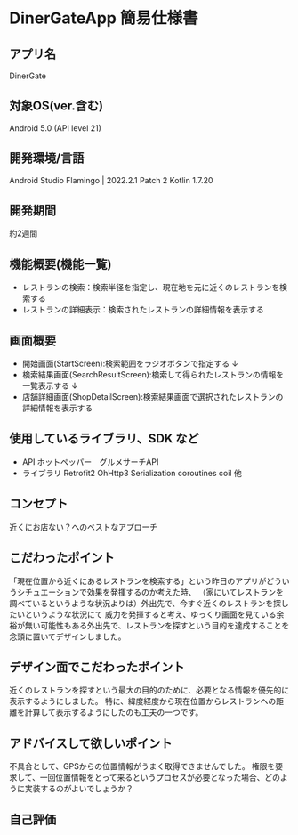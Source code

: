 # DinerGateApp 簡易仕様書

## アプリ名
DinerGate

## 対象OS(ver.含む)
Android 5.0 (API level 21)

## 開発環境/言語
Android Studio Flamingo | 2022.2.1 Patch 2
Kotlin 1.7.20

## 開発期間
約2週間

## 機能概要(機能一覧)
- レストランの検索：検索半径を指定し、現在地を元に近くのレストランを検索する
- レストランの詳細表示：検索されたレストランの詳細情報を表示する

## 画面概要
- 開始画面(StartScreen):検索範囲をラジオボタンで指定する
↓
- 検索結果画面(SearchResultScreen):検索して得られたレストランの情報を一覧表示する
↓
- 店舗詳細画面(ShopDetailScreen):検索結果画面で選択されたレストランの詳細情報を表示する

## 使用しているライブラリ、SDK など
- API 
ホットペッパー　グルメサーチAPI
- ライブラリ
Retrofit2
OhHttp3 
Serialization
coroutines
coil
他

## コンセプト
近くにお店ない？へのベストなアプローチ

## こだわったポイント
「現在位置から近くにあるレストランを検索する」という昨日のアプリがどういうシチュエーションで効果を発揮するのか考えた時、
（家にいてレストランを調べているというような状況よりは）外出先で、今すぐ近くのレストランを探したいというような状況にて
威力を発揮すると考え、ゆっくり画面を見ている余裕が無い可能性もある外出先で、レストランを探すという目的を達成することを
念頭に置いてデザインしました。

## デザイン面でこだわったポイント
近くのレストランを探すという最大の目的のために、必要となる情報を優先的に表示するようにしました。
特に、緯度経度から現在位置からレストランへの距離を計算して表示するようにしたのも工夫の一つです。

## アドバイスして欲しいポイント
不具合として、GPSからの位置情報がうまく取得できませんでした。
権限を要求して、一回位置情報をとって来るというプロセスが必要となった場合、どのように実装するのがよいでしょうか？

## 自己評価

